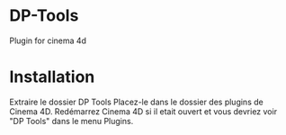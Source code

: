 # DP-Tools
Plugin for cinema 4d
# Installation
Extraire le dossier DP Tools
Placez-le dans le dossier des plugins de Cinema 4D.
Redémarrez Cinema 4D si il etait ouvert et vous devriez voir "DP Tools" dans le menu Plugins.

